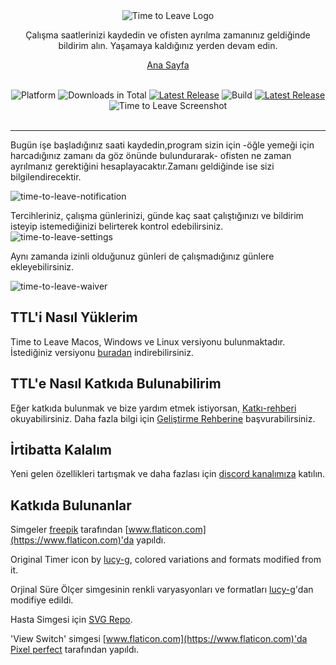 <div align="center">
    <img src="../assets/timetoleave.png" alt="Time to Leave Logo">

  <p>Çalışma saatlerinizi kaydedin ve ofisten ayrılma zamanınız geldiğinde bildirim alın. Yaşamaya kaldığınız yerden devam edin. </p>
   
   [Ana Sayfa](https://timetoleave.app/)

  <br/>

<img src="https://img.shields.io/badge/platforms-Windows%20%7C%20MacOS%20%7C%20Linux-green" alt="Platform">
<img src="https://img.shields.io/github/downloads/thamara/time-to-leave/total" alt="Downloads in Total">
<a href="https://github.com/thamara/time-to-leave/releases/tag/v.1.5.5"><img src="https://img.shields.io/github/v/release/thamara/time-to-leave" alt="Latest Release"></a>
<img src="https://img.shields.io/github/workflow/status/thamara/time-to-leave/Code%20Coverage" alt="Build">
<a href="http://makeapullrequest.com/"><img src="https://img.shields.io/badge/PRs-welcome-purple" alt="Latest Release"></a>

   <br/>

  <img src="https://user-images.githubusercontent.com/3754225/94519528-4e549900-0248-11eb-8872-b6fb2d47f43c.jpg" alt="Time to Leave Screenshot">

  <br/>

  <br/>
</div>

---

Bugün işe başladığınız saati kaydedin,program sizin için -öğle yemeği için harcadığınız zamanı da göz önünde bulundurarak- ofisten ne zaman ayrılmanız gerektiğini hesaplayacaktır.Zamanı geldiğinde ise sizi bilgilendirecektir.

![time-to-leave-notification](https://user-images.githubusercontent.com/3754225/94519526-4dbc0280-0248-11eb-9738-ffae936cfa4a.jpg)

Tercihleriniz, çalışma günlerinizi, günde kaç saat çalıştığınızı ve bildirim isteyip istemediğinizi belirterek kontrol edebilirsiniz.
![time-to-leave-settings](https://user-images.githubusercontent.com/3754225/94519531-4eed2f80-0248-11eb-9303-78f9abe69201.jpg)

Aynı zamanda izinli olduğunuz günleri de çalışmadığınız günlere ekleyebilirsiniz.

![time-to-leave-waiver](https://user-images.githubusercontent.com/3754225/94762058-4e79a380-03c4-11eb-8f28-1c480dbf8b5c.png)

## TTL'i Nasıl Yüklerim

Time to Leave Macos, Windows ve Linux versiyonu bulunmaktadır. İstediğiniz versiyonu [buradan](https://github.com/thamara/time-to-leave/releases/tag/v.1.5.5) indirebilirsiniz.

## TTL'e Nasıl Katkıda Bulunabilirim

Eğer katkıda bulunmak ve bize yardım etmek istiyorsan, [Katkı-rehberi](../CONTRIBUTING.md) okuyabilirsiniz.
Daha fazla bilgi için [Geliştirme Rehberine](../DEVELOPMENT.md) başvurabilirsiniz.

## İrtibatta Kalalım

Yeni gelen özellikleri tartışmak ve daha fazlası için [discord kanalımıza](https://discord.gg/P3KkEF5) katılın.

## Katkıda Bulunanlar

Simgeler [freepik](https://www.flaticon.com/authors/freepik) tarafından [www.flaticon.com](https://www.flaticon.com)'da yapıldı.

Original Timer icon by [lucy-g](https://icon-icons.com/icon/timer/121243), colored variations and formats modified from it.

Orjinal Süre Ölçer simgesinin renkli varyasyonları ve formatları [lucy-g](https://icon-icons.com/icon/timer/121243)'dan modifiye edildi.

Hasta Simgesi için [SVG Repo](https://www.svgrepo.com/svg/271898/sick).

'View Switch' simgesi [www.flaticon.com](https://www.flaticon.com)'da [Pixel perfect](https://www.flaticon.com/authors/pixel-perfect) tarafından yapıldı.
